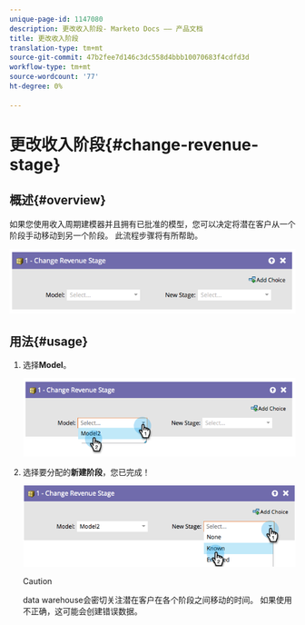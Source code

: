 ```yaml
---
unique-page-id: 1147080
description: 更改收入阶段- Marketo Docs —— 产品文档
title: 更改收入阶段
translation-type: tm+mt
source-git-commit: 47b2fee7d146c3dc558d4bbb10070683f4cdfd3d
workflow-type: tm+mt
source-wordcount: '77'
ht-degree: 0%

---
```



# 更改收入阶段{#change-revenue-stage}

## 概述{#overview}

如果您使用收入周期建模器并且拥有已批准的模型，您可以决定将潜在客户从一个阶段手动移动到另一个阶段。 此流程步骤将有所帮助。

![](assets/image2014-9-22-17-3a4-3a59.png)

## 用法{#usage}

1. 选择&#x200B;**Model**。

   ![](assets/image2014-9-22-17-3a5-3a4.png)

1. 选择要分配的&#x200B;**新建阶段**，您已完成！

   ![](assets/image2014-9-22-17-5-8.png)

   >[!CAUTION]
   >
   >data warehouse会密切关注潜在客户在各个阶段之间移动的时间。 如果使用不正确，这可能会创建错误数据。

